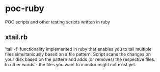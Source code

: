 # poc-ruby
POC scripts and other testing scripts written in ruby
## xtail.rb
'tail -f' functionality implemented in ruby that enables you to tail multiple files simultaniously based on a file pattern. Script scans the changes on your disk based on the pattern and adds (or removes) the respective files. In other words - the files you want to monitor might not exist yet.
